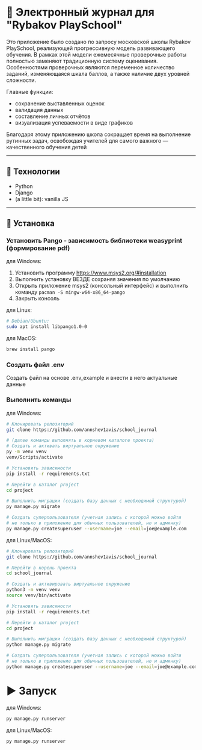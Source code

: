 # 📌 Электронный журнал для "Rybakov PlaySchool"

Это приложение было создано по запросу московской школы Rybakov PlaySchool, 
реализующей прогрессивную модель развивающего обучения. В рамках этой модели
ежемесячные проверочные работы полностью заменяют традиционную систему оценивания. 
Особенностями проверочных являются переменное количество заданий, изменяющаяся шкала баллов, 
а также наличие двух уровней сложности.

Главные функции:
- сохранение выставленных оценок
- валидация данных
- составление личных отчётов
- визуализация успеваемости в виде графиков

Благодаря этому приложению школа сокращает время на выполнение рутинных задач, 
освобождая учителей для самого важного — качественного обучения детей

---

## 🔧 Технологии

- Python
- Django
- (a little bit): vanilla JS

---

## 🚀 Установка



### Установить Pango - зависимость библиотеки weasyprint (формирование pdf)
для Windows:
1. Установить программу https://www.msys2.org/#installation
2. Выполнить установку ВЕЗДЕ сохраняя значения по умолчанию
3. Открыть приложение msys2 (консольный интерфейс) и выполнить команду
```pacman -S mingw-w64-x86_64-pango```
4. Закрыть консоль

для Linux:
```bash
# Debian/Ubuntu:
sudo apt install libpango1.0-0
```

для MacOS:
```bash
brew install pango
```

### Создать файл .env
Создать файл на основе .env_example и внести в него актуальные данные  

### Выполнить команды
для Windows:
```bash
# Клонировать репозиторий
git clone https://github.com/annshev1avis/school_journal

# (далее команды выполнять в корневом каталоге проекта)
# Cоздать и активать виртуальное окружение
py -m venv venv
venv/Scripts/activate

# Установить зависимости
pip install -r requirements.txt

# Перейти в каталог project
cd project

# Выполнить миграции (создать базу данных с необходимой структурой)
py manage.py migrate

# Создать суперпользователя (учетная запись с которой можно войти 
# не только в приложение для обычных пользователей, но и админку)
py manage.py createsuperuser --username=joe --email=joe@example.com
```

для Linux/MacOS:
```bash
# Клонировать репозиторий
git clone https://github.com/annshev1avis/school_journal

# Перейти в корень проекта
cd school_journal

# Создать и активировать виртуальное окружение
python3 -m venv venv
source venv/bin/activate

# Установить зависимости
pip install -r requirements.txt

# Перейти в каталог project
cd project

# Выполнить миграции (создать базу данных с необходимой структурой)
python manage.py migrate

# Создать суперпользователя (учетная запись с которой можно войти 
# не только в приложение для обычных пользователей, но и админку)
python manage.py createsuperuser --username=joe --email=joe@example.com
```

# ▶️ Запуск
для Windows:
```bash
py manage.py runserver
```
для Linux/MacOS:
```bash
py manage.py runserver
```
